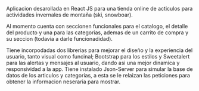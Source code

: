 Aplicacion desarollada en React JS para una tienda online de acticulos para actividades invernales de montaña (ski, 
snowboar).

Al momento cuenta con seccionen funcionales para el catalogo, el detalle del producto y una para las categorias, 
ademas de un carrito de compra y su seccion (todavia a darle funcionadidad).

Tiene incorpodadas dos librerias para mejorar el diseño y la experiencia del usuario, tanto visual como funcinal;
Bootstrap para los estilos y Sweetalert para las alertas y mensajes al usuario, dando asi una mejor dinamica y 
responsividad a la app. Tiene instalado Json-Server para simular la base de datos de los articulos y categorias, a 
esta se le relaizan las peticiones para obtener la informacion neseraria para mostrar.